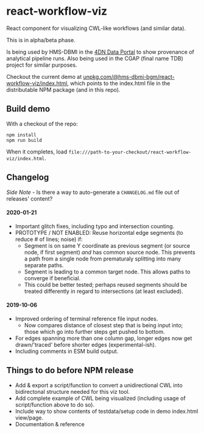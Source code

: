 # react-workflow-viz
React component for visualizing CWL-like workflows (and similar data).

This is in alpha/beta phase.


Is being used by HMS-DBMI in the [4DN Data Portal](https://data.4dnucleome.org/experiment-set-replicates/4DNESMU2MA2G/#graph-section) to show provenance of analytical pipeline runs.
Also being used in the CGAP (final name TDB) project for similar purposes.

Checkout the current demo at [unpkg.com/@hms-dbmi-bgm/react-workflow-viz/index.html](https://unpkg.com/@hms-dbmi-bgm/react-workflow-viz/index.html), which points to the index.html file in the distributable NPM package (and in this repo).

## Build demo

With a checkout of the repo:
```
npm install
npm run build
```

When it completes, load `file:///path-to-your-checkout/react-workflow-viz/index.html`.

## Changelog
_Side Note -_ Is there a way to auto-generate a `CHANGELOG.md` file out of releases' content?

#### 2020-01-21
- Important glitch fixes, including typo and intersection counting.
- PROTOTYPE / NOT ENABLED: Reuse horizontal edge segments (to reduce # of lines; noise) if:
  - Segment is on same Y coordinate as previous segment (or source node, if first segment) _and_ has common source node. This prevents a path from a single node from prematuraly splitting into many separate paths.
  - Segment is leading to a common target node. This allows paths to converge if beneficial.
  - This could be better tested; perhaps reused segments should be treated differently in regard to intersections (at least excluded).

#### 2019-10-06

- Improved ordering of terminal reference file input nodes.
  - Now compares distance of closest step that is being input into; those which go into further steps get pushed to bottom.
- For edges spanning more than one column gap, longer edges now get drawn/'traced' before shorter edges (experimental-ish).
- Including comments in ESM build output.


## Things to do before NPM release

- Add & export a script/function to convert a unidirectional CWL into bidirectonal structure needed for this viz tool.
- Add complete example of CWL being visualized (including usage of script/function above to do so).
- Include way to show contents of testdata/setup code in demo index.html view/page.
- Documentation & reference
